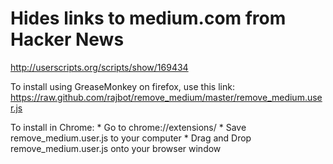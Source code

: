 Hides links to medium.com from Hacker News
==========================================

http://userscripts.org/scripts/show/169434

To install using GreaseMonkey on firefox, use this link:
https://raw.github.com/rajbot/remove_medium/master/remove_medium.user.js

To install in Chrome:
    * Go to chrome://extensions/
    * Save remove_medium.user.js to your computer
    * Drag and Drop remove_medium.user.js onto your browser window
